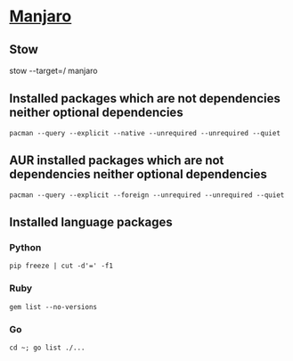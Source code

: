 # [Manjaro](https://manjaro.org/)

## Stow
stow --target=/ manjaro

## Installed packages which are not dependencies neither optional dependencies
`pacman --query --explicit --native --unrequired --unrequired --quiet`

## AUR installed packages which are not dependencies neither optional dependencies
`pacman --query --explicit --foreign --unrequired --unrequired --quiet`

## Installed language packages

### Python
`pip freeze | cut -d'=' -f1`

### Ruby
`gem list --no-versions`

### Go
`cd ~; go list ./...`
